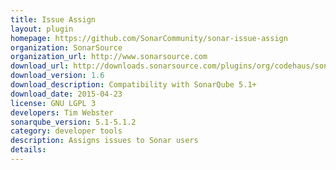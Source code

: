 ```yaml
---
title: Issue Assign
layout: plugin
homepage: https://github.com/SonarCommunity/sonar-issue-assign
organization: SonarSource
organization_url: http://www.sonarsource.com
download_url: http://downloads.sonarsource.com/plugins/org/codehaus/sonar-plugins/sonar-issue-assign-plugin/1.6/sonar-issue-assign-plugin-1.6.jar
download_version: 1.6
download_description: Compatibility with SonarQube 5.1+
download_date: 2015-04-23
license: GNU LGPL 3
developers: Tim Webster
sonarqube_version: 5.1-5.1.2
category: developer tools
description: Assigns issues to Sonar users
details: 
---
```

